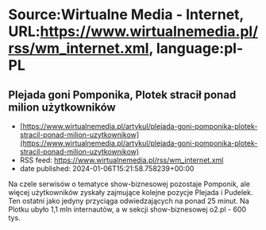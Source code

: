 # Source:Wirtualne Media - Internet, URL:https://www.wirtualnemedia.pl/rss/wm_internet.xml, language:pl-PL

## Plejada goni Pomponika, Plotek stracił ponad milion użytkowników
 - [https://www.wirtualnemedia.pl/artykul/plejada-goni-pomponika-plotek-stracil-ponad-milion-uzytkownikow](https://www.wirtualnemedia.pl/artykul/plejada-goni-pomponika-plotek-stracil-ponad-milion-uzytkownikow)
 - RSS feed: https://www.wirtualnemedia.pl/rss/wm_internet.xml
 - date published: 2024-01-06T15:21:58.758239+00:00

Na czele serwisów o tematyce show-biznesowej pozostaje Pomponik, ale więcej użytkowników zyskały zajmujące kolejne pozycje Plejada i Pudelek. Ten ostatni jako jedyny przyciąga odwiedzających na ponad 25 minut. Na Plotku ubyło 1,1 mln internautów, a w sekcji show-biznesowej o2.pl - 600 tys.

